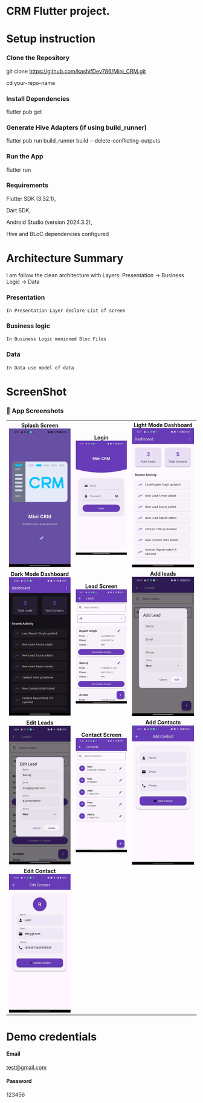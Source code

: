 # CRM Flutter project.

# Setup instruction
### Clone the Repository
git clone https://github.com/kashifDev786/Mini_CRM.git

cd your-repo-name
### Install Dependencies
flutter pub get
### Generate Hive Adapters (if using build_runner)
flutter pub run build_runner build --delete-conflicting-outputs
### Run the App
flutter run
### Requirements
Flutter SDK (3.32.1),

Dart SDK,

Android Studio (version 2024.3.2),

Hive and BLoC dependencies configured


# Architecture Summary

I am follow the clean architecture with Layers: Presentation → Business Logic → Data
### Presentation
    In Presentation Layer declare List of screen
### Business logic
    In Business Logic menioned Bloc Files
### Data    
    In Data use model of data 

# ScreenShot
<h3>📸 App Screenshots</h3>
<table>
  <tr>
    <td align="center">
    <strong>Splash Screen</strong>
    <img src="images/splash.jpeg" width="200"/></td>
    <td align="center">
    <strong>Login</strong>
    <img src="images/login.jpeg" width="200"/></td>
    <td align="center">
    <strong>Light Mode Dashboard</strong>
    <img src="images/light_dashboard.jpeg" width="200"/></td>
  </tr>
  <tr>
    <td align="center">
    <strong>Dark Mode Dashboard</strong>
    <img src="images/dark_dashboard.jpeg" width="200"/></td>
    <td align="center">
    <strong>Lead Screen</strong>
    <img src="images/leads_list.jpeg" width="200"/></td>
    <td align="center">
    <strong>Add leads</strong>
    <img src="images/add_lead.jpeg" width="200"/></td>
  </tr>
   <tr>
    <td align="center">
    <strong>Edit Leads</strong>
    <img src="images/edit_lead.jpeg" width="200"/></td>
    <td align="center">
    <strong>Contact Screen</strong>
    <img src="images/contact_list.jpeg" width="200"/></td>
    <td align="center">
    <strong>Add Contacts</strong>
    <img src="images/add_contact.jpeg" width="200"/></td>
  </tr>
  <tr>
    <td align="center">
    <strong>Edit Contact</strong>
    <img src="images/edit_contact.jpeg" width="200"/></td>
  </tr>
</table>

# Demo credentials
#### Email
test@gmail.com
#### Password
123456

